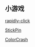 ## 小游戏

[rapidly-click](https://zdznzzz.github.io/rapidly-click) 

[StickPin](https://zdznzzz.github.io/StickPin) 

[ColorCrash](https://zdznzzz.github.io/ColorCrash)
